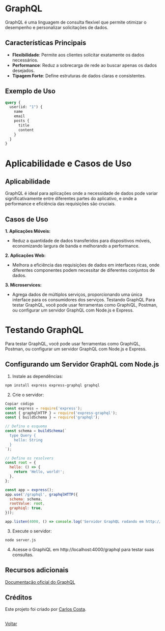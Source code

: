 # GraphQL

GraphQL é uma linguagem de consulta flexível que permite otimizar o desempenho e personalizar solicitações de dados.

## Características Principais

- **Flexibilidade**: Permite aos clientes solicitar exatamente os dados necessários.
- **Performance**: Reduz a sobrecarga de rede ao buscar apenas os dados desejados.
- **Tipagem Forte**: Define estruturas de dados claras e consistentes.

## Exemplo de Uso

```graphql
query {
  user(id: "1") {
    name
    email
    posts {
      title
      content
    }
  }
}
```

# Aplicabilidade e Casos de Uso

## Aplicabilidade

GraphQL é ideal para aplicações onde a necessidade de dados pode variar significativamente entre diferentes partes do aplicativo, e onde a performance e eficiência das requisições são cruciais.

## Casos de Uso

**1. Aplicações Móveis:**

- Reduz a quantidade de dados transferidos para dispositivos móveis, economizando largura de banda e melhorando a performance.

**2. Aplicações Web:**

- Melhora a eficiência das requisições de dados em interfaces ricas, onde diferentes componentes podem necessitar de diferentes conjuntos de dados.

**3. Microservices:**

- Agrega dados de múltiplos serviços, proporcionando uma única interface para os consumidores dos serviços.
  Testando GraphQL
  Para testar GraphQL, você pode usar ferramentas como GraphiQL, Postman, ou configurar um servidor GraphQL com Node.js e Express.

# Testando GraphQL

Para testar GraphQL, você pode usar ferramentas como GraphiQL, Postman, ou configurar um servidor GraphQL com Node.js e Express.

## Configurando um Servidor GraphQL com Node.js

1. Instale as dependências:

```bash
npm install express express-graphql graphql
```

2. Crie o servidor:

```javascript
Copiar código
const express = require('express');
const { graphqlHTTP } = require('express-graphql');
const { buildSchema } = require('graphql');

// Defina o esquema
const schema = buildSchema(`
  type Query {
    hello: String
  }
`);

// Defina os resolvers
const root = {
  hello: () => {
    return 'Hello, world!';
  },
};

const app = express();
app.use('/graphql', graphqlHTTP({
  schema: schema,
  rootValue: root,
  graphiql: true,
}));

app.listen(4000, () => console.log('Servidor GraphQL rodando em http://localhost:4000/graphql'));
```

3. Execute o servidor:

```bash
node server.js
```

4. Acesse o GraphiQL em http://localhost:4000/graphql para testar suas consultas.

## Recursos adicionais

[Documentação oficial do GraphQL](https://graphql.org/)

## Créditos

Este projeto foi criado por [Carlos Costa](https://www.linkedin.com/in/carlos-costa-0b548675/).

##

[Voltar](README.md)
